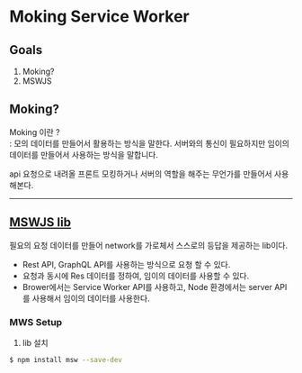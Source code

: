 # Moking Service Worker

## Goals 

1. Moking?
2. MSWJS


## Moking?
Moking 이란 ?  
: 모의 데이터를 만들어서 활용하는 방식을 말한다. 서버와의 통신이 필요하지만 임이의 데이터를 만들어서 사용하는 방식을 말합니다.

api 요청으로 내려올 프론트 모킹하거나 서버의 역할을 해주는 무언가를 만들어서 사용해본다.


---

## [MSWJS lib](https://mswjs.io/)
필요의 요청 데이터를 만들어 network를 가로체서 스스로의 등답을 제공하는 lib이다.

- Rest API, GraphQL API를 사용하는 방식으로 요청 할 수 있다.
- 요청과 동시에 Res 데이터를 정하여, 임이의 데이터를 사용할 수 있다.
- Brower에서는 Service Worker API를 사용하고, Node 환경에서는 server API를 사용해서 임이의 데이터를 사용한다.


### MWS Setup

1. lib 설치 

```bash
$ npm install msw --save-dev
```